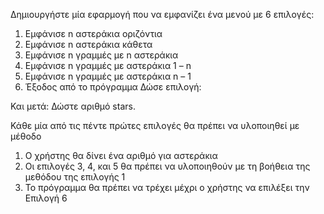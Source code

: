 Δημιουργήστε μία εφαρμογή που να εμφανίζει ένα μενού με 6 επιλογές:
1. Εμφάνισε n αστεράκια οριζόντια
2. Εμφάνισε n αστεράκια κάθετα
3. Εμφάνισε n γραμμές με n αστεράκια
4. Εμφάνισε n γραμμές με αστεράκια 1 – n
5. Εμφάνισε n γραμμές με αστεράκια n – 1
6. Έξοδος από το πρόγραμμα
   Δώσε επιλογή:

Και μετά: Δώστε αριθμό stars.

Κάθε μία από τις πέντε πρώτες επιλογές θα πρέπει να υλοποιηθεί με μέθοδο
1. Ο χρήστης θα δίνει ένα αριθμό για αστεράκια
2. Οι επιλογές 3, 4, και 5 θα πρέπει να υλοποιηθούν με τη βοήθεια της μεθόδου της επιλογής 1
3. Το πρόγραμμα θα πρέπει να τρέχει μέχρι ο χρήστης να επιλέξει την Επιλογή 6
